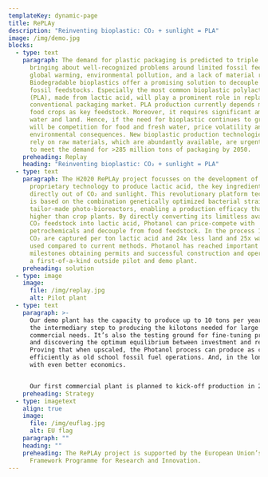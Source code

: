 ```yaml
---
templateKey: dynamic-page
title: RePLAy
description: "Reinventing bioplastic: CO₂ + sunlight = PLA"
image: /img/demo.jpg
blocks:
  - type: text
    paragraph: The demand for plastic packaging is predicted to triple by 2050,
      bringing about well-recognized problems around limited fossil feedstocks,
      global warming, environmental pollution, and a lack of material recycling.
      Biodegradable bioplastics offer a promising solution to decouple from
      fossil feedstocks. Especially the most common bioplastic polylactic acid
      (PLA), made from lactic acid, will play a prominent role in replacing the
      conventional packaging market. PLA production currently depends mainly on
      food crops as key feedstock. Moreover, it requires significant amounts of
      water and land. Hence, if the need for bioplastic continues to grow, there
      will be competition for food and fresh water, price volatility and
      environmental consequences. New bioplastic production technologies that
      rely on raw materials, which are abundantly available, are urgently needed
      to meet the demand for >285 million tons of packaging by 2050.
    preheading: Replay
    heading: "Reinventing bioplastic: CO₂ + sunlight = PLA"
  - type: text
    paragraph: The H2020 RePLAy project focusses on the development of Photanol's
      proprietary technology to produce lactic acid, the key ingredient for PLA,
      directly out of CO₂ and sunlight. This revolutionary platform technology
      is based on the combination genetically optimized bacterial strains and
      tailor-made photo-bioreactors, enabling a production efficacy that is 7x
      higher than crop plants. By directly converting its limitless available
      CO₂ feedstock into lactic acid, Photanol can price-compete with
      petrochemicals and decouple from food feedstock. In the process 1.6 tonnes
      CO₂ are captured per ton lactic acid and 24x less land and 25x water are
      used compared to current methods. Photanol has reached important upscaling
      milestones obtaining permits and successful construction and operation of
      a first-of-a-kind outside pilot and demo plant.
    preheading: solution
  - type: image
    image:
      file: /img/replay.jpg
      alt: Pilot plant
  - type: text
    paragraph: >-
      Our demo plant has the capacity to produce up to 10 tons per year. It’s
      the intermediary step to producing the kilotons needed for large scale
      commercial needs. It’s also the testing ground for fine-tuning processes
      and discovering the optimum equilibrium between investment and returns.
      Proving that when upscaled, the Photanol process can produce as cost
      efficiently as old school fossil fuel operations. And, in the long term
      with even better economics.


      Our first commercial plant is planned to kick-off production in 2024. Rest assured, our teams are working hard to optimize and maximize production. Constantly iterating to evidence that Photanol is not only the most future-proof solution but also the solution with the lowest footprint of any sustainable option. Our economically sound business cases and new tech breakthroughs acting as instruments in our mission to restore balance to the planet, while powering the world.
    preheading: Strategy
  - type: imagetext
    align: true
    image:
      file: /img/euflag.jpg
      alt: EU flag
    paragraph: ""
    heading: ""
    preheading: The RePLAy project is supported by the European Union’s Horizon 2020
      Framework Programme for Research and Innovation.
---
```

